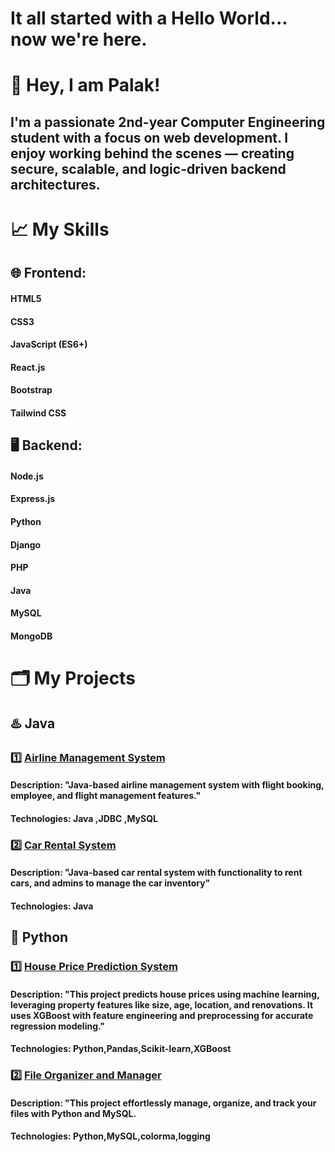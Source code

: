 # It all started with a Hello World... now we're here.
# 👋 Hey, I am Palak!
## I'm a passionate **2nd-year Computer Engineering student** with a focus on **web development**. I enjoy working behind the scenes — creating secure, scalable, and logic-driven backend architectures.
# 📈 My Skills 
## 🌐 Frontend: 
#### HTML5
#### CSS3 
#### JavaScript (ES6+)
#### React.js
#### Bootstrap
#### Tailwind CSS
## 🖥️ Backend: 
#### Node.js
#### Express.js 
#### Python
#### Django
#### PHP
#### Java
#### MySQL
#### MongoDB
# 🗂️ My Projects
## ♨️ Java
### 1️⃣ [Airline Management System](https://github.com/SondharavaPalak/Airline-Management-System)
#### Description: "Java-based airline management system with flight booking, employee, and flight management features."
#### Technologies: Java ,JDBC ,MySQL
### 2️⃣ [Car Rental System](https://github.com/SondharavaPalak/Car-Rental-System)
#### Description: "Java-based car rental system with functionality to rent cars, and admins to manage the car inventory"
#### Technologies: Java
## 🐍 Python
### 1️⃣ [House Price Prediction System](https://github.com/SondharavaPalak/House-Price-Prediction)
#### Description: "This project predicts house prices using machine learning, leveraging property features like size, age, location, and renovations. It uses XGBoost with feature engineering and preprocessing for accurate regression modeling."
#### Technologies: Python,Pandas,Scikit-learn,XGBoost 
### 2️⃣ [File Organizer and Manager](https://github.com/SondharavaPalak/File-Organizer-and-Manager)
#### Description: "This project effortlessly manage, organize, and track your files with Python and MySQL.
#### Technologies: Python,MySQL,colorma,logging
